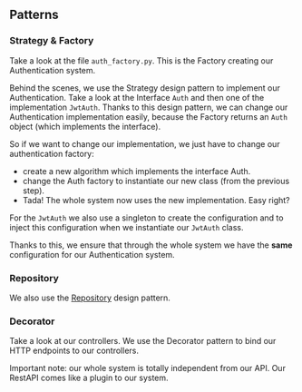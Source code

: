 ## Patterns

### Strategy & Factory
Take a look at the file `auth_factory.py`. This is the Factory creating our Authentication system.

Behind the scenes, we use the Strategy design pattern to implement our Authentication.
Take a look at the Interface `Auth` and then one of the implementation `JwtAuth`.
Thanks to this design pattern, we can change our Authentication implementation easily, because the Factory returns an `Auth` object (which implements the interface).


So if we want to change our implementation, we just have to change our authentication factory:
- create a new algorithm which implements the interface Auth.
- change the Auth factory to instantiate our new class (from the previous step).
- Tada! The whole system now uses the new implementation. Easy right?


For the `JwtAuth` we also use a singleton to create the configuration and to inject this configuration when we instantiate our `JwtAuth` class.


Thanks to this, we ensure that through the whole system we have the **same** configuration for our Authentication system.

### Repository
We also use the [Repository](https://docs.microsoft.com/en-us/dotnet/architecture/microservices/microservice-ddd-cqrs-patterns/infrastructure-persistence-layer-design) design pattern.

### Decorator
Take a look at our controllers. We use the Decorator pattern to bind our HTTP endpoints to our controllers.


Important note: our whole system is totally independent from our API.
Our RestAPI comes like a plugin to our system.